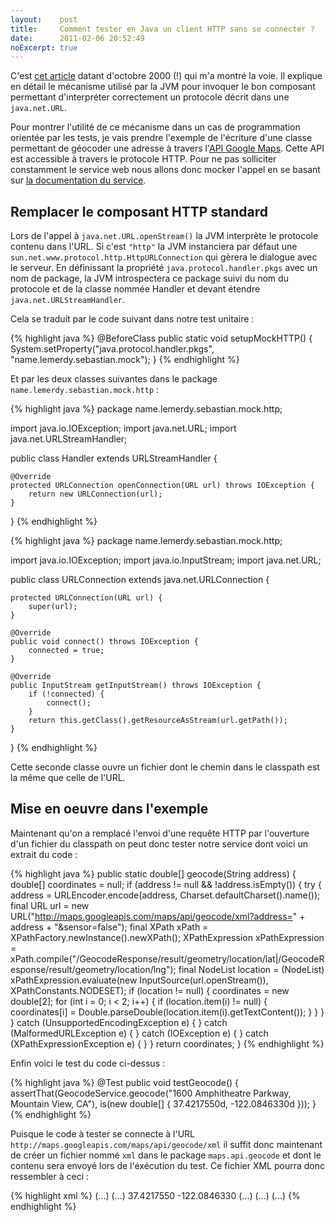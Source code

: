 ```yaml
---
layout:    post
title:     Comment tester en Java un client HTTP sans se connecter ?
date:      2011-02-06 20:52:49
noExcerpt: true
---
```


C'est [cet article](http://java.sun.com/developer/onlineTraining/protocolhandlers) datant d'octobre 2000 (!) qui m'a
montré la voie. Il explique en détail le mécanisme utilisé par la JVM pour invoquer le bon composant permettant
d'interpréter correctement un protocole décrit dans une `java.net.URL`.

Pour montrer l'utilité de ce mécanisme dans un cas de programmation orientée par les tests, je vais prendre l'exemple de
l'écriture d'une classe permettant de géocoder une adresse à travers
l'[API Google Maps](http://code.google.com/intl/fr/apis/maps/documentation/geocoding).
Cette API est accessible à travers le protocole HTTP. Pour ne pas solliciter constamment le service web nous allons donc
mocker l'appel en se basant sur
[la documentation du service](http://code.google.com/intl/fr/apis/maps/documentation/geocoding/#XML).

Remplacer le composant HTTP standard
------------------------------------

Lors de l'appel à `java.net.URL.openStream()` la JVM interprète le protocole contenu dans l'URL. Si c'est `"http"` la
JVM instanciera par défaut une `sun.net.www.protocol.http.HttpURLConnection` qui gèrera le dialogue avec le serveur. En
définissant la propriété `java.protocol.handler.pkgs` avec un nom de package, la JVM introspectera ce package suivi du
nom du protocole et de la classe nommée Handler et devant étendre `java.net.URLStreamHandler`.

Cela se traduit par le code suivant dans notre test unitaire :

{% highlight java %}
@BeforeClass
public static void setupMockHTTP() {
    System.setProperty("java.protocol.handler.pkgs", "name.lemerdy.sebastian.mock");
}
{% endhighlight %}

Et par les deux classes suivantes dans le package `name.lemerdy.sebastian.mock.http` :

{% highlight java %}
package name.lemerdy.sebastian.mock.http;

import java.io.IOException;
import java.net.URL;
import java.net.URLStreamHandler;

public class Handler extends URLStreamHandler {

    @Override
    protected URLConnection openConnection(URL url) throws IOException {
        return new URLConnection(url);
    }

}
{% endhighlight %}

{% highlight java %}
package name.lemerdy.sebastian.mock.http;

import java.io.IOException;
import java.io.InputStream;
import java.net.URL;

public class URLConnection extends java.net.URLConnection {

    protected URLConnection(URL url) {
        super(url);
    }

    @Override
    public void connect() throws IOException {
        connected = true;
    }

    @Override
    public InputStream getInputStream() throws IOException {
        if (!connected) {
            connect();
        }
        return this.getClass().getResourceAsStream(url.getPath());
    }

}
{% endhighlight %}

Cette seconde classe ouvre un fichier dont le chemin dans le classpath est la même que celle de l'URL.

Mise en oeuvre dans l'exemple
-----------------------------

Maintenant qu'on a remplacé l'envoi d'une requête HTTP par l'ouverture d'un fichier du classpath on peut donc tester
notre service dont voici un extrait du code :

{% highlight java %}
public static double[] geocode(String address) {
    double[] coordinates = null;
    if (address != null && !address.isEmpty()) {
        try {
            address = URLEncoder.encode(address, Charset.defaultCharset().name());
            final URL url = new URL("http://maps.googleapis.com/maps/api/geocode/xml?address=" + address + "&sensor=false");
            final XPath xPath = XPathFactory.newInstance().newXPath();
            XPathExpression xPathExpression = xPath.compile("/GeocodeResponse/result/geometry/location/lat|/GeocodeResponse/result/geometry/location/lng");
            final NodeList location = (NodeList) xPathExpression.evaluate(new InputSource(url.openStream()), XPathConstants.NODESET);
            if (location != null) {
                coordinates = new double[2];
                for (int i = 0; i < 2; i++) {
                    if (location.item(i) != null) {
                        coordinates[i] = Double.parseDouble(location.item(i).getTextContent());
                    }
                }
            }
        } catch (UnsupportedEncodingException e) {
        } catch (MalformedURLException e) {
        } catch (IOException e) {
        } catch (XPathExpressionException e) {
        }
    }
    return coordinates;
}
{% endhighlight %}

Enfin voici le test du code ci-dessus :

{% highlight java %}
@Test
public void testGeocode() {
    assertThat(GeocodeService.geocode("1600 Amphitheatre Parkway, Mountain View, CA"), is(new double[] { 37.4217550d, -122.0846330d }));
}
{% endhighlight %}

Puisque le code à tester se connecte à l'URL `http://maps.googleapis.com/maps/api/geocode/xml` il suffit donc maintenant
de créer un fichier nommé `xml` dans le package `maps.api.geocode` et dont le contenu sera envoyé lors de l'éxécution du
test. Ce fichier XML pourra donc ressembler à ceci :

{% highlight xml %}
<GeocodeResponse>
    (...)
    <result>
    (...)
        <geometry>
            <location>
                <lat>37.4217550</lat>
                <lng>-122.0846330</lng>
            </location>
            (...)
        </geometry>
        (...)
    </result>
    (...)
</GeocodeResponse>
{% endhighlight %}
